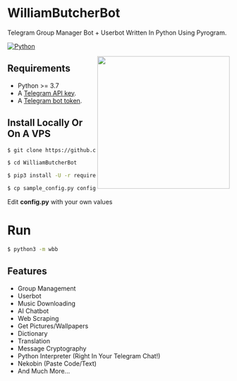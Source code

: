 # WilliamButcherBot
Telegram Group Manager Bot + Userbot Written In Python Using Pyrogram.

[![Python](http://forthebadge.com/images/badges/made-with-python.svg)](https://python.org)

<img src="https://static2.aniimg.com/upload/20170515/414/c/d/7/cd7EEF.jpg" width="300" align="right">

## Requirements

- Python >= 3.7
- A [Telegram API key](https://docs.pyrogram.org/intro/setup#api-keys).
- A [Telegram bot token](https://t.me/botfather).


## Install Locally Or On A VPS

```sh
$ git clone https://github.com/thehamkercat/WilliamButcherBot

$ cd WilliamButcherBot

$ pip3 install -U -r requirements.txt

$ cp sample_config.py config.py
```
Edit **config.py** with your own values

# Run
```sh
$ python3 -m wbb
```

## Features 

* Group Management
* Userbot
* Music Downloading 
* AI Chatbot
* Web Scraping 
* Get Pictures/Wallpapers  
* Dictionary
* Translation
* Message Cryptography 
* Python Interpreter (Right In Your Telegram Chat!)
* Nekobin (Paste Code/Text)
* And Much More...

